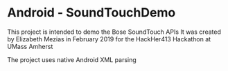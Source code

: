 # Android - SoundTouchDemo
This project is intended to demo the Bose SoundTouch APIs
It was created by Elizabeth Mezias in February 2019 for the HackHer413 Hackathon at UMass Amherst

The project uses native Android XML parsing